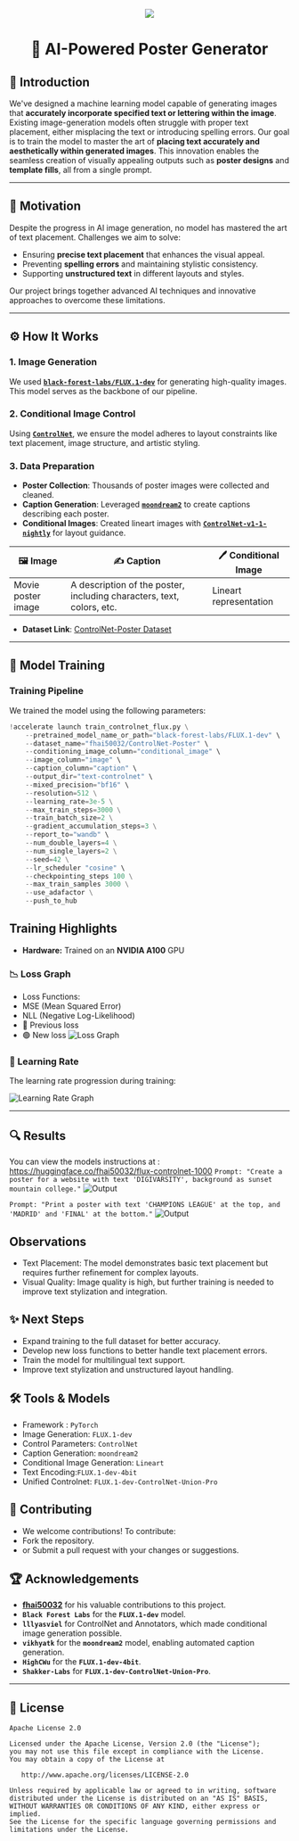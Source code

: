 <p align="center">
    <img src="https://readme-typing-svg.demolab.com/?lines=🚀%20Teaching%20Diffusion%20Models%20to%20Write;&font=Fira%20Code&align=center&width=1000&height=80&color=f2m358&vCenter=true&pause=6000&size=40" />
</p>

<h1 align="center">🎨 AI-Powered Poster Generator</h1>

## 🌟 **Introduction**

We've designed a machine learning model capable of generating images that **accurately incorporate specified text or lettering within the image**. Existing image-generation models often struggle with proper text placement, either misplacing the text or introducing spelling errors. Our goal is to train the model to master the art of **placing text accurately and aesthetically within generated images**. This innovation enables the seamless creation of visually appealing outputs such as **poster designs** and **template fills**, all from a single prompt.

---

## 🚀 **Motivation**
Despite the progress in AI image generation, no model has mastered the art of text placement. Challenges we aim to solve:
- Ensuring **precise text placement** that enhances the visual appeal.
- Preventing **spelling errors** and maintaining stylistic consistency.
- Supporting **unstructured text** in different layouts and styles.

Our project brings together advanced AI techniques and innovative approaches to overcome these limitations.

---

## ⚙️ **How It Works**

### **1. Image Generation**
We used **[`black-forest-labs/FLUX.1-dev`](https://huggingface.co/black-forest-labs/FLUX.1-dev)** for generating high-quality images. This model serves as the backbone of our pipeline.

### **2. Conditional Image Control**
Using **[`ControlNet`](https://github.com/lllyasviel/ControlNet)**, we ensure the model adheres to layout constraints like text placement, image structure, and artistic styling.

### **3. Data Preparation**
- **Poster Collection**: Thousands of poster images were collected and cleaned.
- **Caption Generation**: Leveraged **[`moondream2`](https://huggingface.co/vikhyatk/moondream2)** to create captions describing each poster.
- **Conditional Images**: Created lineart images with **[`ControlNet-v1-1-nightly`](https://github.com/lllyasviel/ControlNet-v1-1-nightly/blob/main/README.md#controlnet-11-lineart)** for layout guidance.

| **🖼️ Image**        | **✍️ Caption**                                                             | **🖊️ Conditional Image**     |
|----------------------|---------------------------------------------------------------------------|-------------------------------|
| Movie poster image   | A description of the poster, including characters, text, colors, etc.    | Lineart representation        |

- **Dataset Link**: [ControlNet-Poster Dataset](https://huggingface.co/datasets/fhai50032/ControlNet-Poster)

---

## 🧠 **Model Training**

### **Training Pipeline**
We trained the model using the following parameters:

```python
!accelerate launch train_controlnet_flux.py \
    --pretrained_model_name_or_path="black-forest-labs/FLUX.1-dev" \
    --dataset_name="fhai50032/ControlNet-Poster" \
    --conditioning_image_column="conditional_image" \
    --image_column="image" \
    --caption_column="caption" \
    --output_dir="text-controlnet" \
    --mixed_precision="bf16" \
    --resolution=512 \
    --learning_rate=3e-5 \
    --max_train_steps=3000 \
    --train_batch_size=2 \
    --gradient_accumulation_steps=3 \
    --report_to="wandb" \
    --num_double_layers=4 \
    --num_single_layers=2 \
    --seed=42 \
    --lr_scheduler "cosine" \
    --checkpointing_steps 100 \
    --max_train_samples 3000 \
    --use_adafactor \
    --push_to_hub
```
## Training Highlights
- **Hardware:** Trained on an **NVIDIA A100** GPU
### **📉 Loss Graph**
- Loss Functions:
- MSE (Mean Squared Error)
- NLL (Negative Log-Likelihood)
- 🔵 Previous loss
- 🟢 New loss 
![Loss Graph](test_imgs/loss.jpg)

### **🧭 Learning Rate**
The learning rate progression during training:

![Learning Rate Graph](test_imgs/learning_rate.jpg)

---
  
## 🔍 Results
You can view the models instructions at : https://huggingface.co/fhai50032/flux-controlnet-1000
`Prompt: "Create a poster for a website with text 'DIGIVARSITY', background as sunset mountain college."`
![Output](test_imgs/output.png) 

`Prompt: "Print a poster with text 'CHAMPIONS LEAGUE' at the top, and 'MADRID' and 'FINAL' at the bottom."`
![Output](test_imgs/champions.png) 

## Observations
- Text Placement: The model demonstrates basic text placement but requires further refinement for complex layouts.
- Visual Quality: Image quality is high, but further training is needed to improve text stylization and integration.
  
## ✨ Next Steps
- Expand training to the full dataset for better accuracy.
- Develop new loss functions to better handle text placement errors.
- Train the model for multilingual text support.
- Improve text stylization and unstructured layout handling.
  
## 🛠️ Tools & Models
- Framework : `PyTorch`
- Image Generation: `FLUX.1-dev`
- Control Parameters: `ControlNet`
- Caption Generation: `moondream2`
- Conditional Image Generation: `Lineart`
- Text Encoding:`FLUX.1-dev-4bit`
- Unified Controlnet: `FLUX.1-dev-ControlNet-Union-Pro`
  
## 🤝 Contributing
- We welcome contributions! To contribute:
- Fork the repository.
- or Submit a pull request with your changes or suggestions.
  
## 🏆 Acknowledgements
- **[fhai50032](https://github.com/IsNoobgrammer)** for his valuable contributions to this project.
- **`Black Forest Labs`** for the **`FLUX.1-dev`** model.  
- **`lllyasviel`** for ControlNet and Annotators, which made conditional image generation possible.  
- **`vikhyatk`** for the **`moondream2`** model, enabling automated caption generation.
- **`HighCWu`** for the **`FLUX.1-dev-4bit`**.
- **`Shakker-Labs`** for **`FLUX.1-dev-ControlNet-Union-Pro`**.

---

## 📜 License

```text
Apache License 2.0

Licensed under the Apache License, Version 2.0 (the "License");
you may not use this file except in compliance with the License.
You may obtain a copy of the License at

   http://www.apache.org/licenses/LICENSE-2.0

Unless required by applicable law or agreed to in writing, software
distributed under the License is distributed on an "AS IS" BASIS,
WITHOUT WARRANTIES OR CONDITIONS OF ANY KIND, either express or implied.
See the License for the specific language governing permissions and
limitations under the License.

